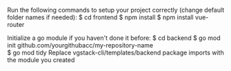 Run the following commands to setup your project correctly (change default folder names if needed):
$ cd frontend
$ npm install
$ npm install vue-router

Initialize a go module if you haven't done it before:
$ cd backend
$ go mod init github.com/yourgithubacc/my-repository-name  
$ go mod tidy
Replace vgstack-cli/templates/backend package imports with the module you created